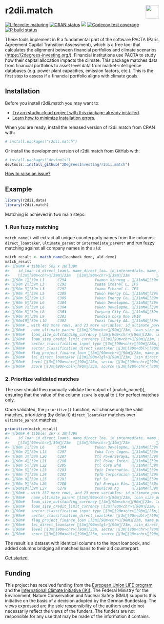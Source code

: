 
<!-- README.md is generated from README.Rmd. Please edit that file -->

# r2dii.match <a href='https://github.com/2DegreesInvesting/r2dii.match'><img src='https://imgur.com/A5ASZPE.png' align='right' height='43' /></a>

<!-- badges: start -->

[![Lifecycle:
maturing](https://img.shields.io/badge/lifecycle-maturing-blue.svg)](https://www.tidyverse.org/lifecycle/#maturing)
[![CRAN
status](https://www.r-pkg.org/badges/version/r2dii.match)](https://CRAN.R-project.org/package=r2dii.match)
[![](https://cranlogs.r-pkg.org/badges/grand-total/r2dii.match)](https://CRAN.R-project.org/package=r2dii.match)
[![Codecov test
coverage](https://codecov.io/gh/2degreesinvesting/r2dii.match/branch/master/graph/badge.svg)](https://codecov.io/gh/2degreesinvesting/r2dii.match?branch=master)
[![R build
status](https://github.com/2degreesinvesting/r2dii.match/workflows/R-CMD-check/badge.svg)](https://github.com/2degreesinvesting/r2dii.match/actions)
<!-- badges: end -->

These tools implement in R a fundamental part of the software PACTA
(Paris Agreement Capital Transition Assessment), which is a free tool
that calculates the alignment between financial portfolios and climate
scenarios (<https://2degrees-investing.org/>). Financial institutions
use PACTA to study how their capital allocation impacts the climate.
This package matches data from financial portfolios to asset level data
from market-intelligence databases (e.g. power plant capacities,
emission factors, etc.). This is the first step to assess if a financial
portfolio aligns with climate goals.

## Installation

Before you install r2dii.match you may want to:

  - [Try an rstudio.cloud project with this package already
    installed](https://rstudio.cloud/project/1424833).
  - [Learn how to minimize installation
    errors](https://gist.github.com/maurolepore/a0187be9d40aee95a43f20a85f4caed6#installation).

When you are ready, install the released version of r2dii.match from
CRAN with:

``` r
# install.packages("r2dii.match")
```

Or install the development version of r2dii.match from GitHub with:

``` r
# install.packages("devtools")
devtools::install_github("2DegreesInvesting/r2dii.match")
```

[How to raise an
issue?](https://2degreesinvesting.github.io/posts/2020-06-26-instructions-to-raise-an-issue/)

## Example

``` r
library(r2dii.data)
library(r2dii.match)
```

Matching is achieved in two main steps:

### 1\. Run fuzzy matching

`match_name()` will extract all unique counterparty names from the
columns: `direct_loantaker`, `ultimate_parent` or `intermediate_parent*`
and run fuzzy matching against all company names in the `ald`:

``` r
match_result <- match_name(loanbook_demo, ald_demo)
match_result 
#> [90m# A tibble: 502 x 28[39m
#>    id_loan id_direct_loant… name_direct_loa… id_intermediate… name_intermedia…
#>    [3m[90m<chr>[39m[23m   [3m[90m<chr>[39m[23m            [3m[90m<chr>[39m[23m            [3m[90m<chr>[39m[23m            [3m[90m<chr>[39m[23m           
#> [90m 1[39m L1      C294             Yuamen Xinneng … [31mNA[39m               [31mNA[39m              
#> [90m 2[39m L3      C292             Yuama Ethanol L… IP5              Yuama Inc.      
#> [90m 3[39m L3      C292             Yuama Ethanol L… IP5              Yuama Inc.      
#> [90m 4[39m L5      C305             Yukon Energy Co… [31mNA[39m               [31mNA[39m              
#> [90m 5[39m L5      C305             Yukon Energy Co… [31mNA[39m               [31mNA[39m              
#> [90m 6[39m L6      C304             Yukon Developme… [31mNA[39m               [31mNA[39m              
#> [90m 7[39m L6      C304             Yukon Developme… [31mNA[39m               [31mNA[39m              
#> [90m 8[39m L8      C303             Yueyang City Co… [31mNA[39m               [31mNA[39m              
#> [90m 9[39m L9      C301             Yuedxiu Corp One IP10             Yuedxiu Group   
#> [90m10[39m L10     C302             Yuexi County AA… [31mNA[39m               [31mNA[39m              
#> [90m# … with 492 more rows, and 23 more variables: id_ultimate_parent [3m[90m<chr>[90m[23m,[39m
#> [90m#   name_ultimate_parent [3m[90m<chr>[90m[23m, loan_size_outstanding [3m[90m<dbl>[90m[23m,[39m
#> [90m#   loan_size_outstanding_currency [3m[90m<chr>[90m[23m, loan_size_credit_limit [3m[90m<dbl>[90m[23m,[39m
#> [90m#   loan_size_credit_limit_currency [3m[90m<chr>[90m[23m, sector_classification_system [3m[90m<chr>[90m[23m,[39m
#> [90m#   sector_classification_input_type [3m[90m<chr>[90m[23m,[39m
#> [90m#   sector_classification_direct_loantaker [3m[90m<dbl>[90m[23m, fi_type [3m[90m<chr>[90m[23m,[39m
#> [90m#   flag_project_finance_loan [3m[90m<chr>[90m[23m, name_project [3m[90m<lgl>[90m[23m,[39m
#> [90m#   lei_direct_loantaker [3m[90m<lgl>[90m[23m, isin_direct_loantaker [3m[90m<lgl>[90m[23m, id_2dii [3m[90m<chr>[90m[23m,[39m
#> [90m#   level [3m[90m<chr>[90m[23m, sector [3m[90m<chr>[90m[23m, sector_ald [3m[90m<chr>[90m[23m, name [3m[90m<chr>[90m[23m, name_ald [3m[90m<chr>[90m[23m,[39m
#> [90m#   score [3m[90m<dbl>[90m[23m, source [3m[90m<chr>[90m[23m, borderline [3m[90m<lgl>[90m[23m[39m
```

### 2\. Prioritize validated matches

The user should then manually validate the output of \[match\_name()\],
ensuring that the value of the column `score` is equal to `1` for
perfect matches only.

Once validated, the `prioritize()` function, will choose only the valid
matches, prioritizing (by default) `direct_loantaker` matches over
`ultimate_parent` matches:

``` r
prioritize(match_result)
#> [90m# A tibble: 267 x 28[39m
#>    id_loan id_direct_loant… name_direct_loa… id_intermediate… name_intermedia…
#>    [3m[90m<chr>[39m[23m   [3m[90m<chr>[39m[23m            [3m[90m<chr>[39m[23m            [3m[90m<chr>[39m[23m            [3m[90m<chr>[39m[23m           
#> [90m 1[39m L6      C304             Yukon Developme… [31mNA[39m               [31mNA[39m              
#> [90m 2[39m L13     C297             Yuba City Cogen… [31mNA[39m               [31mNA[39m              
#> [90m 3[39m L20     C287             Ytl Powerseraya… [31mNA[39m               [31mNA[39m              
#> [90m 4[39m L21     C286             Ytl Power Inter… [31mNA[39m               [31mNA[39m              
#> [90m 5[39m L22     C285             Ytl Corp Bhd     [31mNA[39m               [31mNA[39m              
#> [90m 6[39m L23     C283             Ypic Internatio… [31mNA[39m               [31mNA[39m              
#> [90m 7[39m L24     C282             Ypfb Corporacion [31mNA[39m               [31mNA[39m              
#> [90m 8[39m L25     C281             Ypf Sa           [31mNA[39m               [31mNA[39m              
#> [90m 9[39m L26     C280             Ypf Energia Ele… [31mNA[39m               [31mNA[39m              
#> [90m10[39m L27     C278             Younicos Ag      [31mNA[39m               [31mNA[39m              
#> [90m# … with 257 more rows, and 23 more variables: id_ultimate_parent [3m[90m<chr>[90m[23m,[39m
#> [90m#   name_ultimate_parent [3m[90m<chr>[90m[23m, loan_size_outstanding [3m[90m<dbl>[90m[23m,[39m
#> [90m#   loan_size_outstanding_currency [3m[90m<chr>[90m[23m, loan_size_credit_limit [3m[90m<dbl>[90m[23m,[39m
#> [90m#   loan_size_credit_limit_currency [3m[90m<chr>[90m[23m, sector_classification_system [3m[90m<chr>[90m[23m,[39m
#> [90m#   sector_classification_input_type [3m[90m<chr>[90m[23m,[39m
#> [90m#   sector_classification_direct_loantaker [3m[90m<dbl>[90m[23m, fi_type [3m[90m<chr>[90m[23m,[39m
#> [90m#   flag_project_finance_loan [3m[90m<chr>[90m[23m, name_project [3m[90m<lgl>[90m[23m,[39m
#> [90m#   lei_direct_loantaker [3m[90m<lgl>[90m[23m, isin_direct_loantaker [3m[90m<lgl>[90m[23m, id_2dii [3m[90m<chr>[90m[23m,[39m
#> [90m#   level [3m[90m<chr>[90m[23m, sector [3m[90m<chr>[90m[23m, sector_ald [3m[90m<chr>[90m[23m, name [3m[90m<chr>[90m[23m, name_ald [3m[90m<chr>[90m[23m,[39m
#> [90m#   score [3m[90m<dbl>[90m[23m, source [3m[90m<chr>[90m[23m, borderline [3m[90m<lgl>[90m[23m[39m
```

The result is a dataset with identical columns to the input loanbook,
and added columns bridging all matched loans to their ald counterpart.

[Get
started](https://2degreesinvesting.github.io/r2dii.match/articles/r2dii-match.html).

## Funding

This project has received funding from the [European Union LIFE
program](https://ec.europa.eu/easme/en/life) and the [International
Climate Initiative
(IKI)](https://www.international-climate-initiative.com/en/details/project/measuring-paris-agreement-alignment-and-financial-risk-in-financial-markets-18_I_351-2982).
The Federal Ministry for the Environment, Nature Conservation and
Nuclear Safety (BMU) supports this initiative on the basis of a decision
adopted by the German Bundestag. The views expressed are the sole
responsibility of the authors and do not necessarily reflect the views
of the funders. The funders are not responsible for any use that may be
made of the information it contains.
